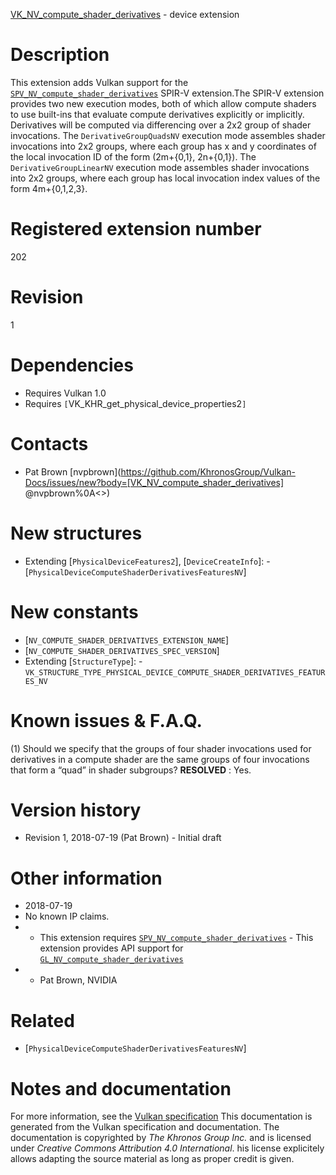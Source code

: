 [VK_NV_compute_shader_derivatives](https://www.khronos.org/registry/vulkan/specs/1.3-extensions/man/html/VK_NV_compute_shader_derivatives.html) - device extension

# Description
This extension adds Vulkan support for the
[`SPV_NV_compute_shader_derivatives`](https://htmlpreview.github.io/?https://github.com/KhronosGroup/SPIRV-Registry/blob/master/extensions/NV/SPV_NV_compute_shader_derivatives.html)
SPIR-V extension.The SPIR-V extension provides two new execution modes, both of which allow
compute shaders to use built-ins that evaluate compute derivatives
explicitly or implicitly.
Derivatives will be computed via differencing over a 2x2 group of shader
invocations.
The `DerivativeGroupQuadsNV` execution mode assembles shader invocations
into 2x2 groups, where each group has x and y coordinates of the local
invocation ID of the form (2m+{0,1}, 2n+{0,1}).
The `DerivativeGroupLinearNV` execution mode assembles shader invocations
into 2x2 groups, where each group has local invocation index values of the
form 4m+{0,1,2,3}.

# Registered extension number
202

# Revision
1

# Dependencies
- Requires Vulkan 1.0
- Requires `[`VK_KHR_get_physical_device_properties2`]`

# Contacts
- Pat Brown [nvpbrown](https://github.com/KhronosGroup/Vulkan-Docs/issues/new?body=[VK_NV_compute_shader_derivatives] @nvpbrown%0A<<Here describe the issue or question you have about the VK_NV_compute_shader_derivatives extension>>)

# New structures
- Extending [`PhysicalDeviceFeatures2`], [`DeviceCreateInfo`]:  - [`PhysicalDeviceComputeShaderDerivativesFeaturesNV`]

# New constants
- [`NV_COMPUTE_SHADER_DERIVATIVES_EXTENSION_NAME`]
- [`NV_COMPUTE_SHADER_DERIVATIVES_SPEC_VERSION`]
- Extending [`StructureType`]:  - `VK_STRUCTURE_TYPE_PHYSICAL_DEVICE_COMPUTE_SHADER_DERIVATIVES_FEATURES_NV`

# Known issues & F.A.Q.
(1) Should we specify that the groups of four shader invocations used for
derivatives in a compute shader are the same groups of four invocations that
form a “quad” in shader subgroups? **RESOLVED** : Yes.

# Version history
- Revision 1, 2018-07-19 (Pat Brown)  - Initial draft

# Other information
* 2018-07-19
* No known IP claims.
*   - This extension requires [`SPV_NV_compute_shader_derivatives`](https://htmlpreview.github.io/?https://github.com/KhronosGroup/SPIRV-Registry/blob/master/extensions/NV/SPV_NV_compute_shader_derivatives.html)  - This extension provides API support for [`GL_NV_compute_shader_derivatives`](https://github.com/KhronosGroup/GLSL/blob/master/extensions/nv/GLSL_NV_compute_shader_derivatives.txt) 
*   - Pat Brown, NVIDIA

# Related
- [`PhysicalDeviceComputeShaderDerivativesFeaturesNV`]

# Notes and documentation
For more information, see the [Vulkan specification](https://www.khronos.org/registry/vulkan/specs/1.3-extensions/html/vkspec.html)
This documentation is generated from the Vulkan specification and documentation.
The documentation is copyrighted by *The Khronos Group Inc.* and is licensed under *Creative Commons Attribution 4.0 International*.
his license explicitely allows adapting the source material as long as proper credit is given.
        